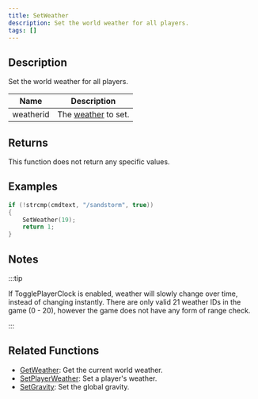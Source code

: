 ```yaml
---
title: SetWeather
description: Set the world weather for all players.
tags: []
---
```


## Description

Set the world weather for all players.

| Name      | Description                                      |
| --------- | ------------------------------------------------ |
| weatherid | The [weather](../resources/weatherid) to set. |

## Returns

This function does not return any specific values.

## Examples

```c
if (!strcmp(cmdtext, "/sandstorm", true))
{
    SetWeather(19);
    return 1;
}
```

## Notes

:::tip

If TogglePlayerClock is enabled, weather will slowly change over time, instead of changing instantly. There are only valid 21 weather IDs in the game (0 - 20), however the game does not have any form of range check.

:::

## Related Functions

- [GetWeather](GetWeather): Get the current world weather.
- [SetPlayerWeather](SetPlayerWeather): Set a player's weather.
- [SetGravity](SetGravity): Set the global gravity.
